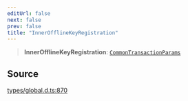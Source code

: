 ```yaml
---
editUrl: false
next: false
prev: false
title: "InnerOfflineKeyRegistration"
---
```


> **InnerOfflineKeyRegistration**: [`CommonTransactionParams`](../interfaces/CommonTransactionParams.md)

## Source

[types/global.d.ts:870](https://github.com/algorandfoundation/tealscript/blob/18ba30a9/types/global.d.ts#L870)
